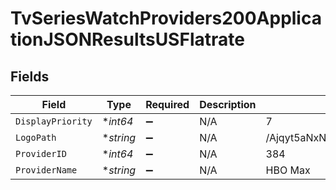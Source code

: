 # TvSeriesWatchProviders200ApplicationJSONResultsUSFlatrate


## Fields

| Field                            | Type                             | Required                         | Description                      | Example                          |
| -------------------------------- | -------------------------------- | -------------------------------- | -------------------------------- | -------------------------------- |
| `DisplayPriority`                | **int64*                         | :heavy_minus_sign:               | N/A                              | 7                                |
| `LogoPath`                       | **string*                        | :heavy_minus_sign:               | N/A                              | /Ajqyt5aNxNGjmF9uOfxArGrdf3X.jpg |
| `ProviderID`                     | **int64*                         | :heavy_minus_sign:               | N/A                              | 384                              |
| `ProviderName`                   | **string*                        | :heavy_minus_sign:               | N/A                              | HBO Max                          |